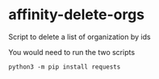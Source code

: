 # affinity-delete-orgs

Script to delete a list of organization by ids

You would need to run the two scripts

	python3 -m pip install requests
